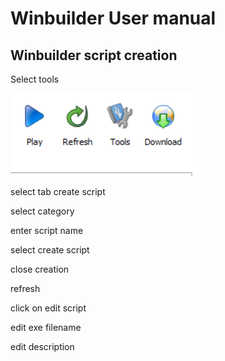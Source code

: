 # Winbuilder User manual

## Winbuilder script creation

Select tools
<!-- <img src="https://cldup.com/CNvdnmCQtv.png" alt="Win11 logo" style="height: 100px; width:120px;"/> -->
<!--
<img src="https://github.com/CavTronics/wbscriptdev/blob/master/images/toolsselection.png" alt="toolsselection" style="height: 100px; width:120px;"/> -->

![toolsselection](https://github.com/CavTronics/wbscriptdev/blob/master/images/toolsselection.png?raw=true)


<!-- images/toolsselection.png -->


select tab create script

select category

enter script name

select create script

close creation

refresh

click on edit script

edit exe filename

edit description


